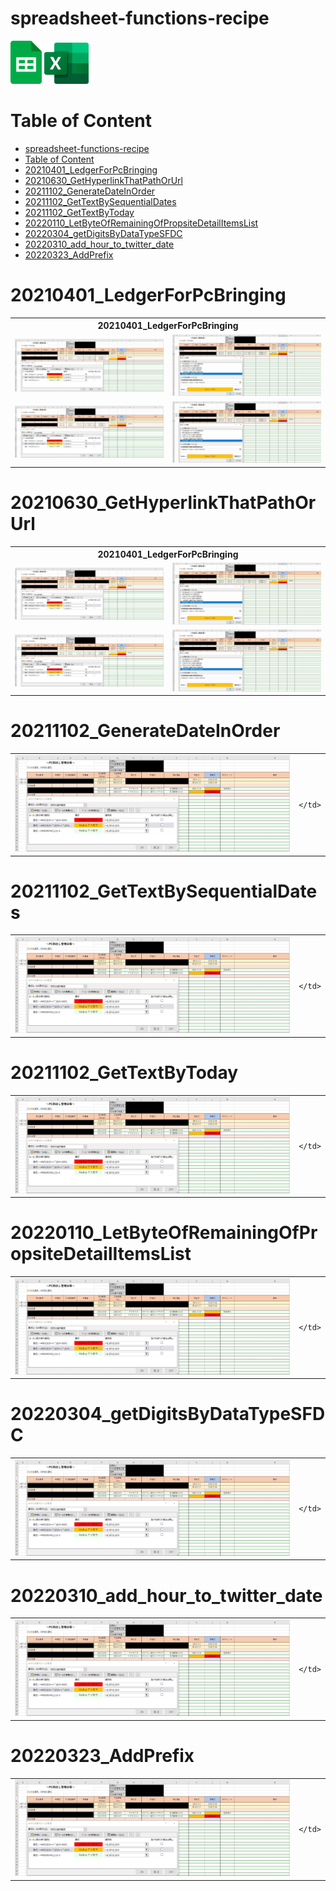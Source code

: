 # spreadsheet-functions-recipe

<p align="left">
  <img width="10%" alt="🐧" src="./img/gss.png">
  <img width="14%" alt="🐧" src="./img/excel.png">
</p>

# Table of Content

- [spreadsheet-functions-recipe](#spreadsheet-functions-recipe)
- [Table of Content](#table-of-content)
- [20210401_LedgerForPcBringing](#20210401_ledgerforpcbringing)
- [20210630_GetHyperlinkThatPathOrUrl](#20210630_gethyperlinkthatpathorurl)
- [20211102_GenerateDateInOrder](#20211102_generatedateinorder)
- [20211102_GetTextBySequentialDates](#20211102_gettextbysequentialdates)
- [20211102_GetTextByToday](#20211102_gettextbytoday)
- [20220110_LetByteOfRemainingOfPropsiteDetailItemsList](#20220110_letbyteofremainingofpropsitedetailitemslist)
- [20220304_getDigitsByDataTypeSFDC](#20220304_getdigitsbydatatypesfdc)
- [20220310_add_hour_to_twitter_date](#20220310_add_hour_to_twitter_date)
- [20220323_AddPrefix](#20220323_addprefix)



# 20210401_LedgerForPcBringing

<table>
  <tr>
    <th colspan="2" align="center">20210401_LedgerForPcBringing</th>
  </tr>
  <tr>
    <td>
      <img alt="🐧" src="./20210401_LedgerForPcBringing/img_01.jpg">
    </td>
    <td>
      <img alt="🐧" src="./20210401_LedgerForPcBringing/img_02.jpg">
    </td>
  </tr>
  <tr>
    <td>
      <img alt="🐧" src="./20210401_LedgerForPcBringing/img_01.jpg">
    </td>
    <td>
      <img alt="🐧" src="./20210401_LedgerForPcBringing/img_02.jpg">
    </td>
  </tr>
</table>

# 20210630_GetHyperlinkThatPathOrUrl

<table>
  <tr>
    <th colspan="2" align="center">20210401_LedgerForPcBringing</th>
  </tr>
  <tr>
    <td>
      <img alt="🐧" src="./20210401_LedgerForPcBringing/img_01.jpg">
    </td>
    <td>
      <img alt="🐧" src="./20210401_LedgerForPcBringing/img_02.jpg">
    </td>
  </tr>
  <tr>
    <td>
      <img alt="🐧" src="./20210401_LedgerForPcBringing/img_01.jpg">
    </td>
    <td>
      <img alt="🐧" src="./20210401_LedgerForPcBringing/img_02.jpg">
    </td>
  </tr>
</table>

# 20211102_GenerateDateInOrder

<table>
  <tr>
    <td>
      <img alt="🐧" src="./20210401_LedgerForPcBringing/img_01.jpg">
    </td>
    <td>

    </td>
  </tr>
</table>

# 20211102_GetTextBySequentialDates

<table>
  <tr>
    <td>
      <img alt="🐧" src="./20210401_LedgerForPcBringing/img_01.jpg">
    </td>
    <td>

    </td>
  </tr>
</table>

# 20211102_GetTextByToday

<table>
  <tr>
    <td>
      <img alt="🐧" src="./20210401_LedgerForPcBringing/img_01.jpg">
    </td>
    <td>

    </td>
  </tr>
</table>

# 20220110_LetByteOfRemainingOfPropsiteDetailItemsList

<table>
  <tr>
    <td>
      <img alt="🐧" src="./20210401_LedgerForPcBringing/img_01.jpg">
    </td>
    <td>

    </td>
  </tr>
</table>

# 20220304_getDigitsByDataTypeSFDC

<table>
  <tr>
    <td>
      <img alt="🐧" src="./20210401_LedgerForPcBringing/img_01.jpg">
    </td>
    <td>

    </td>
  </tr>
</table>

# 20220310_add_hour_to_twitter_date

<table>
  <tr>
    <td>
      <img alt="🐧" src="./20210401_LedgerForPcBringing/img_01.jpg">
    </td>
    <td>

    </td>
  </tr>
</table>

# 20220323_AddPrefix

<table>
  <tr>
    <td>
      <img alt="🐧" src="./20210401_LedgerForPcBringing/img_01.jpg">
    </td>
    <td>

    </td>
  </tr>
</table>
